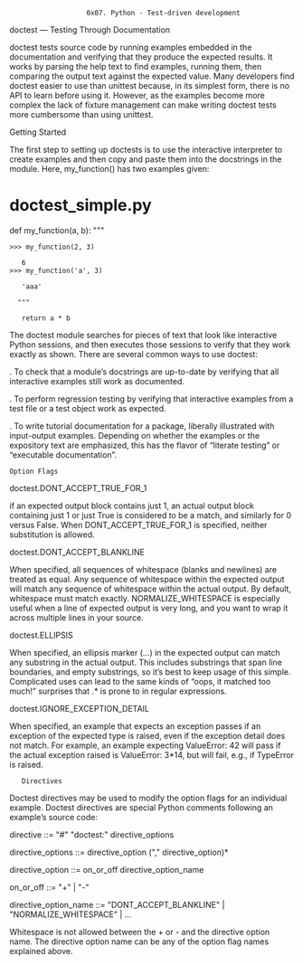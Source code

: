 
                       0x07. Python - Test-driven development

doctest — Testing Through Documentation

doctest tests source code by running examples embedded in the documentation and verifying that they produce the expected results. It works by parsing the help text to find examples, running them, then comparing the output text against the expected value. Many developers find doctest easier to use than unittest because, in its simplest form, there is no API to learn before using it. However, as the examples become more complex the lack of fixture management can make writing doctest tests more cumbersome than using unittest.

Getting Started

The first step to setting up doctests is to use the interactive interpreter to create examples and then copy and paste them into the docstrings in the module. Here, my_function() has two examples given:

# doctest_simple.py

def my_function(a, b):
    """

    >>> my_function(2, 3)

       6
    >>> my_function('a', 3)

       'aaa'
    
      """

       return a * b


The doctest module searches for pieces of text that look like interactive Python sessions, and then executes those sessions to verify that they work exactly as shown. There are several common ways to use doctest:

. To check that a module’s docstrings are up-to-date by verifying that all interactive examples still work as documented.

. To perform regression testing by verifying that interactive examples from a test file or a test object work as expected.

. To write tutorial documentation for a package, liberally illustrated with input-output examples. Depending on whether the examples or the expository text are emphasized, this has the flavor of “literate testing” or “executable documentation”.

    Option Flags

doctest.DONT_ACCEPT_TRUE_FOR_1

if an expected output block contains just 1, an actual output block containing just 1 or just True is considered to be a match, and similarly for 0 versus False. When DONT_ACCEPT_TRUE_FOR_1 is specified, neither substitution is allowed.

doctest.DONT_ACCEPT_BLANKLINE

When specified, all sequences of whitespace (blanks and newlines) are treated as equal. Any sequence of whitespace within the expected output will match any sequence of whitespace within the actual output. By default, whitespace must match exactly. NORMALIZE_WHITESPACE is especially useful when a line of expected output is very long, and you want to wrap it across multiple lines in your source.

doctest.ELLIPSIS

When specified, an ellipsis marker (...) in the expected output can match any substring in the actual output. This includes substrings that span line boundaries, and empty substrings, so it’s best to keep usage of this simple. Complicated uses can lead to the same kinds of “oops, it matched too much!” surprises that .* is prone to in regular expressions.

doctest.IGNORE_EXCEPTION_DETAIL

When specified, an example that expects an exception passes if an exception of the expected type is raised, even if the exception detail does not match. For example, an example expecting ValueError: 42 will pass if the actual exception raised is ValueError: 3*14, but will fail, e.g., if TypeError is raised.

       Directives

Doctest directives may be used to modify the option flags for an individual example. Doctest directives are special Python comments following an example’s source code:

directive             ::=  "#" "doctest:" directive_options

directive_options     ::=  directive_option ("," directive_option)\*

directive_option      ::=  on_or_off directive_option_name

on_or_off             ::=  "+" \| "-"

directive_option_name ::=  "DONT_ACCEPT_BLANKLINE" \| "NORMALIZE_WHITESPACE" \| ...

Whitespace is not allowed between the + or - and the directive option name. The directive option name can be any of the option flag names explained above.
